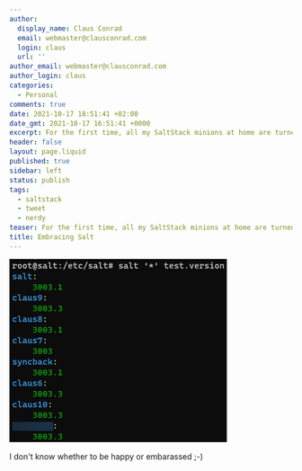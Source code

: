 ```yaml
---
author:
  display_name: Claus Conrad
  email: webmaster@clausconrad.com
  login: claus
  url: ''
author_email: webmaster@clausconrad.com
author_login: claus
categories:
  - Personal
comments: true
date: 2021-10-17 18:51:41 +02:00
date_gmt: 2021-10-17 16:51:41 +0000
excerpt: For the first time, all my SaltStack minions at home are turned on and reachable concurrently.
header: false
layout: page.liquid
published: true
sidebar: left
status: publish
tags:
  - saltstack
  - tweet
  - nerdy
teaser: For the first time, all my SaltStack minions at home are turned on and reachable concurrently.
title: Embracing Salt
---
```

![salt](/assets/img/salt-2021-10-17_18-01-49.png)

I don't know whether to be happy or embarassed ;-)
